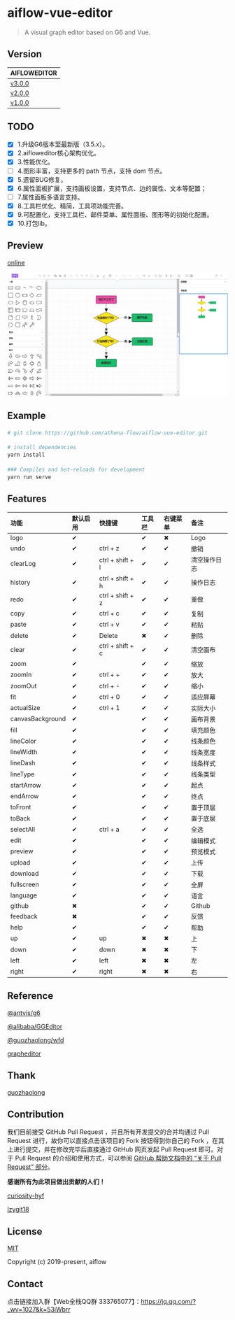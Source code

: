 # aiflow-vue-editor

> A visual graph editor based on G6 and Vue.

## Version

| AIFLOWEDITOR |
| :-------- |
| [v3.0.0](https://github.com/athena-flow/aiflow-vue-editor/tree/v3.0.0) |
| [v2.0.0](https://github.com/athena-flow/aiflow-vue-editor/tree/v2.0.0) |
| [v1.0.0](https://github.com/athena-flow/aiflow-vue-editor/tree/v1.0.0) |

## TODO
- [x] 1.升级G6版本至最新版（3.5.x）。
- [x] 2.aifloweditor核心架构优化。
- [x] 3.性能优化。
- [ ] 4.图形丰富，支持更多的 path 节点，支持 dom 节点。
- [x] 5.遗留BUG修复。
- [x] 6.属性面板扩展，支持画板设置，支持节点、边的属性、文本等配置；
- [ ] 7.属性面板多语言支持。
- [x] 8.工具栏优化、精简，工具项功能完善。
- [x] 9.可配置化，支持工具栏、邮件菜单、属性面板、图形等的初始化配置。
- [x] 10.打包lib。

## Preview

[online](http://athena-flow.com/aiflow-vue-editor/)

![](./document/FlowChart/20200101101220.png)

## Example

``` bash
# git clone https://github.com/athena-flow/aiflow-vue-editor.git

# install dependencies
yarn install

### Compiles and hot-reloads for development
yarn run serve
```

## Features

| 功能       | 默认启用 | 快捷键            | 工具栏 | 右键菜单 | 备注   |
| :--------- | :--- | :--------------- | :----- | :----- | :---- |
| logo       | ✔   |                   | ✔     | ✖      | Logo | 
| undo       | ✔   | ctrl + z          | ✔     | ✔      | 撤销 | 
| clearLog   | ✔   | ctrl + shift + l  | ✔     | ✔      | 清空操作日志 | 
| history    | ✔   | ctrl + shift + h  | ✔     | ✔      | 操作日志 | 
| redo       | ✔   | ctrl + shift + z  | ✔     | ✔      | 重做 | 
| copy       | ✔   | ctrl + c          | ✔     | ✔      | 复制 | 
| paste      | ✔   | ctrl + v          | ✔     | ✔      | 粘贴 | 
| delete     | ✔   | Delete            | ✖     | ✔      | 删除 | 
| clear      | ✔   | ctrl + shift + c  | ✔     | ✔      | 清空画布 |
| zoom       | ✔   |                   | ✔     | ✔      | 缩放 |
| zoomIn     | ✔   | ctrl + +          | ✔     | ✔      | 放大 |
| zoomOut    | ✔   | ctrl + -          | ✔     | ✔      | 缩小 |
| fit        | ✔   | ctrl + 0          | ✔     | ✔      | 适应屏幕 |
| actualSize | ✔   | ctrl + 1          | ✔     | ✔      | 实际大小 |
| canvasBackground | ✔   |                   | ✔     | ✔      | 画布背景 |
| fill       | ✔   |                   | ✔     | ✔      | 填充颜色 |
| lineColor  | ✔   |                   | ✔     | ✔      | 线条颜色 |
| lineWidth  | ✔   |                   | ✔     | ✔      | 线条宽度 |
| lineDash   | ✔   |                   | ✔     | ✔      | 线条样式 |
| lineType   | ✔   |                   | ✔     | ✔      | 线条类型 |
| startArrow | ✔   |                   | ✔     | ✔      | 起点 |
| endArrow   | ✔   |                   | ✔     | ✔      | 终点 |
| toFront    | ✔   |                   | ✔     | ✔      | 置于顶层 |
| toBack     | ✔   |                   | ✔     | ✔      | 置于底层 |
| selectAll  | ✔   | ctrl + a          | ✔     | ✔      | 全选 |
| edit       | ✔   |                   | ✔     | ✔      | 编辑模式 |
| preview    | ✔   |                   | ✔     | ✔      | 预览模式 |
| upload     | ✔   |                   | ✔     | ✔      | 上传 |
| download   | ✔   |                   | ✔     | ✔      | 下载 |
| fullscreen | ✔   |                   | ✔     | ✔      | 全屏 |
| language   | ✔   |                   | ✔     | ✔      | 语言 |
| github     | ✖   |                   | ✔     | ✔      | Github |
| feedback   | ✖   |                   | ✔     | ✔      | 反馈 |
| help       | ✔   |                   | ✔     | ✔      | 帮助 |
| up         | ✔   | up                | ✖     | ✖      | 上 |
| down       | ✔   | down              | ✖     | ✖      | 下 |
| left       | ✔   | left              | ✖     | ✖      | 左 |
| right      | ✔   | right             | ✖     | ✖      | 右 |

## Reference
[@antvis/g6](https://github.com/antvis/g6)

[@alibaba/GGEditor](https://github.com/alibaba/GGEditor)

[@guozhaolong/wfd](https://github.com/guozhaolong/wfd)

[grapheditor](http://jgraph.github.io/mxgraph/javascript/examples/grapheditor/www/index.html)

## Thank
[guozhaolong](https://github.com/guozhaolong)

## Contribution

我们目前接受 GitHub Pull Request ，并且所有开发提交的合并均通过 Pull Request 进行，故你可以直接点击该项目的 Fork 按钮得到你自己的 Fork ，在其上进行提交，并在修改完毕后直接通过 GitHub 网页发起 Pull Request 即可。对于 Pull Request 的介绍和使用方式，可以参阅 [GitHub 帮助文档中的 “关于 Pull Request” 部分](https://help.github.com/en/articles/about-pull-requests)。

**感谢所有为此项目做出贡献的人们！**

[curiosity-hyf](https://github.com/curiosity-hyf) 

[lzygit18](https://github.com/lzygit18)

## License

[MIT](http://opensource.org/licenses/MIT)

Copyright (c) 2019-present, aiflow

## Contact

点击链接加入群【Web全栈QQ群 333765077】：https://jq.qq.com/?_wv=1027&k=53iWbrr
